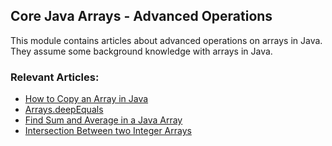 ## Core Java Arrays - Advanced Operations

This module contains articles about advanced operations on arrays in Java. They assume some background knowledge with arrays in Java.

### Relevant Articles: 
- [How to Copy an Array in Java](https://www.baeldung.com/java-array-copy)
- [Arrays.deepEquals](https://www.baeldung.com/java-arrays-deepequals)
- [Find Sum and Average in a Java Array](https://www.baeldung.com/java-array-sum-average)
- [Intersection Between two Integer Arrays](https://www.baeldung.com/java-array-intersection)
